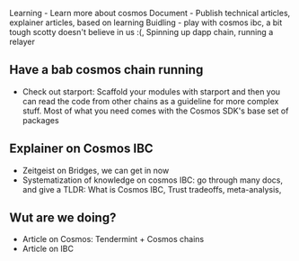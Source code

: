 Learning - Learn more about cosmos
Document - Publish technical articles, explainer articles, based on learning
Buidling - play with cosmos ibc, a bit tough scotty doesn't believe in us :(, Spinning up dapp chain, running a relayer

## Have a bab cosmos chain running
- Check out starport: Scaffold your modules with starport and then you can read the code from other chains as a guideline for more complex stuff. Most of what you need comes with the Cosmos SDK's base set of packages

## Explainer on Cosmos IBC
- Zeitgeist on Bridges, we can get in now
- Systematization of knowledge on cosmos IBC: go through many docs, and give a TLDR: What is Cosmos IBC, Trust tradeoffs, meta-analysis, 

## Wut are we doing?
- Article on Cosmos: Tendermint + Cosmos chains
- Article on IBC
